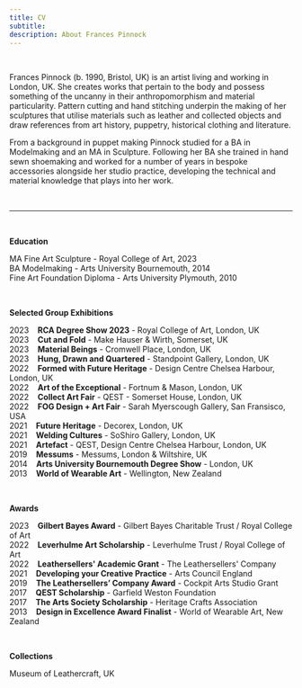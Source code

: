 ```yaml
---
title: CV
subtitle: 
description: About Frances Pinnock
---
```


<br />  

Frances Pinnock (b. 1990, Bristol, UK) is an artist living and working in London, UK. She creates works that pertain to the body and possess something of the uncanny in their anthropomorphism and material particularity. Pattern cutting and hand stitching underpin the making of her sculptures that utilise materials such as leather and collected objects and draw references from art history, puppetry, historical clothing and literature.

From a background in puppet making Pinnock studied for a BA in Modelmaking and an MA in Sculpture. Following her BA she trained in hand sewn shoemaking and worked for a number of years in bespoke accessories alongside her studio practice, developing the technical and material knowledge that plays into her work.  

<br /> 

____________________________________________________________________________________________________________________________________

<br /> 

**Education**  

MA Fine Art Sculpture - Royal College of Art, 2023  
BA Modelmaking - Arts University Bournemouth, 2014  
Fine Art Foundation Diploma - Arts University Plymouth, 2010 

<br /> 


**Selected Group Exhibitions** 

2023&nbsp;&nbsp;&nbsp; **RCA Degree Show 2023** - Royal College of Art, London, UK  
2023&nbsp;&nbsp;&nbsp; **Cut and Fold** - Make Hauser & Wirth, Somerset, UK  
2023&nbsp;&nbsp;&nbsp; **Material Beings** - Cromwell Place, London, UK  
2023&nbsp;&nbsp;&nbsp; **Hung, Drawn and Quartered** - Standpoint Gallery, London, UK  
2022&nbsp;&nbsp;&nbsp; **Formed with Future Heritage** - Design Centre Chelsea Harbour, London, UK  
2022&nbsp;&nbsp;&nbsp; **Art of the Exceptional** - Fortnum & Mason, London, UK  
2022&nbsp;&nbsp;&nbsp; **Collect Art Fair** - QEST - Somerset House, London, UK    
2022&nbsp;&nbsp;&nbsp; **FOG Design + Art Fair** - Sarah Myerscough Gallery, San Fransisco, USA  
2021&nbsp;&nbsp;&nbsp; **Future Heritage** - Decorex, London, UK  
2021&nbsp;&nbsp;&nbsp; **Welding Cultures** - SoShiro Gallery, London, UK  
2021&nbsp;&nbsp;&nbsp; **Artefact** - QEST, Design Centre Chelsea Harbour, London, UK  
2019&nbsp;&nbsp;&nbsp; **Messums** - Messums, London & Wiltshire, UK  
2014&nbsp;&nbsp;&nbsp; **Arts University Bournemouth Degree Show** - London, UK  
2013&nbsp;&nbsp;&nbsp; **World of Wearable Art** - Wellington, New Zealand  

<br />  
  

**Awards** 

2023&nbsp;&nbsp;&nbsp; **Gilbert Bayes Award** - Gilbert Bayes Charitable Trust / Royal College of Art  
2022&nbsp;&nbsp;&nbsp; **Leverhulme Art Scholarship** - Leverhulme Trust / Royal College of Art   
2022&nbsp;&nbsp;&nbsp; **Leathersellers' Academic Grant** - The Leathersellers' Company   
2021&nbsp;&nbsp;&nbsp; **Developing your Creative Practice** - Arts Council England  
2019&nbsp;&nbsp;&nbsp; **The Leathersellers’ Company Award** - Cockpit Arts Studio Grant  
2017&nbsp;&nbsp;&nbsp; **QEST Scholarship** - Garfield Weston Foundation  
2017&nbsp;&nbsp;&nbsp; **The Arts Society Scholarship** - Heritage Crafts Association  
2013&nbsp;&nbsp;&nbsp; **Design in Excellence Award Finalist** - World of Wearable Art, New Zealand  

<br />   


**Collections** 

Museum of Leathercraft, UK  

<br />  










